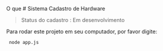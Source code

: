 O que # Sistema Cadastro de Hardware


> Status do cadastro :  Em desenvolvimento

Para rodar este projeto em seu computador, por favor digite: 

```
 node app.js
 ```
